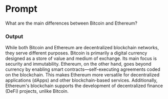 # Prompt

What are the main differences between Bitcoin and Ethereum?

### **Output**

While both Bitcoin and Ethereum are decentralized blockchain networks, they serve different purposes. Bitcoin is primarily a digital currency designed as a store of value and medium of exchange. Its main focus is security and immutability. Ethereum, on the other hand, goes beyond currency by enabling smart contracts—self-executing agreements coded on the blockchain. This makes Ethereum more versatile for decentralized applications (dApps) and other blockchain-based services. Additionally, Ethereum's blockchain supports the development of decentralized finance (DeFi) projects, unlike Bitcoin.